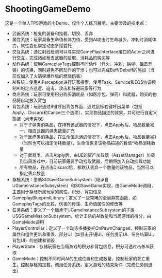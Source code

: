# ShootingGameDemo
这是一个单人TPS游戏的小Demo，仅作个人练习展示。主要涉及的技术点：
- 武器系统：枪支的装备和挂载、切换、丢弃
- 属性系统：玩家具备生命值和体力值，受到AI攻击时生命减少，冲刺时消耗体力，属性变化绑定动态多播委托
- 交互系统：通过射线检测可以与实现GamePlayInterface接口的Actor之间进行交互，完成诸如枪支武器的拾取、消耗品的购买等
- 动作系统：使用GameplayTags控制不同动作（开火、冲刺、换弹、狙击开镜）的切换，同时避免不同动作的干涉；也可以完成Buff/Debuff的施加（当前仅加入了火箭弹爆炸后的燃烧伤害）
- AI系统：使用AIPerception进行玩家搜索，使用Task、Service和EQS协调控制AI的定点巡逻、追击、攻击和躲避玩家等行为
- 商店系统：玩家可使用积分购买消耗品（如医疗包、弹药）和武器，购买的物品将自动放入背包
- 背包系统：玩家通过B键呼出背包界面，通过鼠标右键呼出菜单（包括Apply、Discard和Cancel三个选项），实现物品描述的效果，并可进行自定义换装（尚未实现）
    - 对于子弹类消耗品，在持有该武器的情况下，点击Apply后，物品数量减一，相应武器的弹夹数量扩充
    - 对于医疗类消耗品，在生命值未满的情况下，点击Apply后，物品数量减1（当然也可以指定消耗数量），生命值恢复该物品描述的数值*物品消耗数量
    - 对于武器类，点击Apply后，由UE的资产加载器（AssetManager）加载到当局游戏中，目前玩家需要手动拾取武器，后期将加入自动挂载功能
    - 所有物品，在点击Discard后，都默认丢弃一个数量的该物品，当然可以指定丢弃数量
- 存档系统：借助SGSaveGameSubsystem（继承自UGameInstanceSubsystem）和SGSaveGame实现，由GameMode调用，主要用于存储所属玩家的属性、积分、背包信息
- GameplayBlueprintLibrary：定义了一些常用的全局静态函数，如GameplayTags的比较，伤害的传递、生命值属性的修改等
- 任务系统：定义了一个继承于UGameInstanceSubsystem的子类USGGameMissionSubsystem，统计击杀的AI数量和当局游戏的得分，由GameMode调用
- PlayerController：定义了一个动态多播委托OnPawnChanged，控制玩家的属性和组件更新和重置、部分UI（如狙击开镜UI、任务提示UI、任务结算UI、背包UI）的创建和销毁
- PlayerState：存储玩家在当局游戏的积分和背包信息，积分可通过击杀AI获取
- GameMode：控制不同时间AI的生成位置和生成数量，控制玩家的死亡重生，控制存档的加载，调用任务系统，定义游戏的结束条件（完成任务则退出）